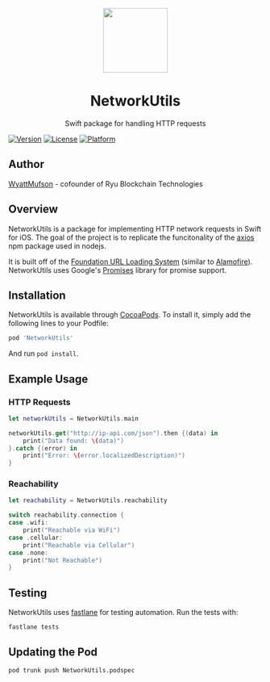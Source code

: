 <p align="center">
<img
src="https://s3.amazonaws.com/ryu-logos/RyuIcon128x128.png"
width="128px;">
</p>

<h1 align="center">NetworkUtils</h1>
<p align="center">
Swift package for handling HTTP requests
</p>

[![Version](https://img.shields.io/cocoapods/v/NetworkUtils.svg?style=flat)](https://cocoapods.org/pods/NetworkUtils)
[![License](https://img.shields.io/cocoapods/l/NetworkUtils.svg?style=flat)](./LICENSE)
[![Platform](https://img.shields.io/cocoapods/p/NetworkUtils.svg?style=flat)](https://cocoapods.org/pods/NetworkUtils)

## Author

[WyattMufson](wyatt@ryucoin.com) - cofounder of Ryu Blockchain Technologies

## Overview

NetworkUtils is a package for implementing HTTP network requests in Swift for iOS. The goal of the project is to replicate the funcitonality of the [axios](https://github.com/axios/axios) npm package used in nodejs.

It is built off of the [Foundation URL Loading System](https://developer.apple.com/documentation/foundation/url_loading_system) (similar to [Alamofire](https://github.com/Alamofire/Alamofire)). NetworkUtils uses Google's [Promises](https://github.com/google/promises) library for promise support.

## Installation

NetworkUtils is available through [CocoaPods](https://cocoapods.org). To install
it, simply add the following lines to your Podfile:

```ruby
pod 'NetworkUtils'
```

And run ```pod install```.

## Example Usage

### HTTP Requests
```swift
let networkUtils = NetworkUtils.main

networkUtils.get("http://ip-api.com/json").then {(data) in
    print("Data found: \(data)")
}.catch {(error) in
    print("Error: \(error.localizedDescription)")
}
```

### Reachability
```swift
let reachability = NetworkUtils.reachability

switch reachability.connection {
case .wifi:
    print("Reachable via WiFi")
case .cellular:
    print("Reachable via Cellular")
case .none:
    print("Not Reachable")
}
```

## Testing

NetworkUtils uses [fastlane](https://fastlane.tools) for testing automation. Run the tests with:
```
fastlane tests
```

## Updating the Pod

```
pod trunk push NetworkUtils.podspec
```
